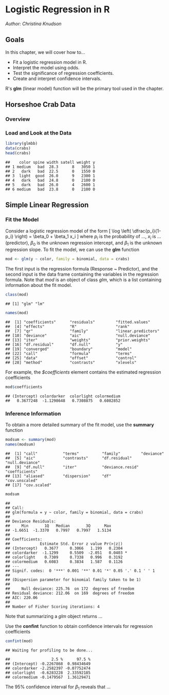 # Logistic Regression in R

*Author: Christina Knudson*




## Goals

In this chapter, we will cover how to...

* Fit a logistic regression model in R.
* Interpret the model using odds.
* Test the significance of regression coefficients.
* Create and interpret confidence intervals.

R's **glm** (linear model) function will be the primary tool used in the chapter.



## Horseshoe Crab Data 

### Overview





### Load and Look at the Data


```r
library(glmbb)
data(crabs)
head(crabs)
```

```
##    color spine width satell weight y
## 1 medium   bad  28.3      8   3050 1
## 2   dark   bad  22.5      0   1550 0
## 3  light  good  26.0      9   2300 1
## 4   dark   bad  24.8      0   2100 0
## 5   dark   bad  26.0      4   2600 1
## 6 medium   bad  23.8      0   2100 0
```



## Simple Linear Regression

### Fit the Model

Consider a logistic regression model of the form
\[
\log \left( \dfrac{p_i}{1-p_i} \right) = \beta_0 + \beta_1 x_i 
\]
where $p_i$ is the probability of ..., $x_i$ is ... (predictor), $\beta_0$ is the unknown regression intercept, and $\beta_1$ is the unknown regression slope. To fit the model, we can use the **glm** function

```r
mod <- glm(y ~ color, family = binomial, data = crabs)
```
The first input is the regression formula (Response ~ Predictor), and the second input is the data frame containing the variables in the regression formula. Note that *mod* is an object of class *glm*, which is a list containing information about the fit model. 

```r
class(mod)
```

```
## [1] "glm" "lm"
```

```r
names(mod)
```

```
##  [1] "coefficients"      "residuals"         "fitted.values"    
##  [4] "effects"           "R"                 "rank"             
##  [7] "qr"                "family"            "linear.predictors"
## [10] "deviance"          "aic"               "null.deviance"    
## [13] "iter"              "weights"           "prior.weights"    
## [16] "df.residual"       "df.null"           "y"                
## [19] "converged"         "boundary"          "model"            
## [22] "call"              "formula"           "terms"            
## [25] "data"              "offset"            "control"          
## [28] "method"            "contrasts"         "xlevels"
```
For example, the *$coefficients* element contains the estimated regression coefficients

```r
mod$coefficients
```

```
## (Intercept) colordarker  colorlight colormedium 
##   0.3677248  -1.1298648   0.7308875   0.6082852
```


### Inference Information

To obtain a more detailed summary of the fit model, use the **summary** function

```r
modsum <- summary(mod)
names(modsum)
```

```
##  [1] "call"           "terms"          "family"         "deviance"      
##  [5] "aic"            "contrasts"      "df.residual"    "null.deviance" 
##  [9] "df.null"        "iter"           "deviance.resid" "coefficients"  
## [13] "aliased"        "dispersion"     "df"             "cov.unscaled"  
## [17] "cov.scaled"
```

```r
modsum
```

```
## 
## Call:
## glm(formula = y ~ color, family = binomial, data = crabs)
## 
## Deviance Residuals: 
##     Min       1Q   Median       3Q      Max  
## -1.6651  -1.3370   0.7997   0.7997   1.5134  
## 
## Coefficients:
##             Estimate Std. Error z value Pr(>|z|)  
## (Intercept)   0.3677     0.3066   1.199   0.2304  
## colordarker  -1.1299     0.5509  -2.051   0.0403 *
## colorlight    0.7309     0.7338   0.996   0.3192  
## colormedium   0.6083     0.3834   1.587   0.1126  
## ---
## Signif. codes:  0 '***' 0.001 '**' 0.01 '*' 0.05 '.' 0.1 ' ' 1
## 
## (Dispersion parameter for binomial family taken to be 1)
## 
##     Null deviance: 225.76  on 172  degrees of freedom
## Residual deviance: 212.06  on 169  degrees of freedom
## AIC: 220.06
## 
## Number of Fisher Scoring iterations: 4
```
Note that summarizing a *glm* object returns ...

Use the **confint** function to obtain confidence intervals for regression coefficients

```r
confint(mod)
```

```
## Waiting for profiling to be done...
```

```
##                  2.5 %      97.5 %
## (Intercept) -0.2267868  0.98434649
## colordarker -2.2582397 -0.07752474
## colorlight  -0.6283228  2.33592185
## colormedium -0.1479567  1.36129471
```
The 95% confidence interval for $\beta_1$ reveals that ...
